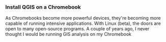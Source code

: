 ### Install QGIS on a Chromebook
As Chromebooks become more powerful devices, they're becoming more capable of running intensive applications. With Linux (beta), the doors are open to many open-source programs. A couple of years ago, I never thought I would be running GIS analysis on my Chromebook
<!--stackedit_data:
eyJoaXN0b3J5IjpbLTExMzc0MjMxMDVdfQ==
-->